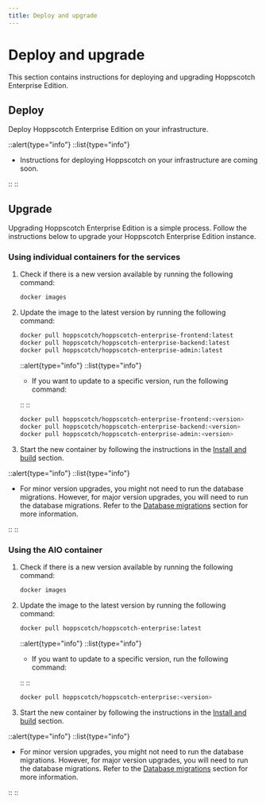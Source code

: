 ```yaml
---
title: Deploy and upgrade
---
```


# Deploy and upgrade

This section contains instructions for deploying and upgrading Hoppscotch Enterprise Edition.

## Deploy

Deploy Hoppscotch Enterprise Edition on your infrastructure.

::alert{type="info"}
::list{type="info"}

- Instructions for deploying Hoppscotch on your infrastructure are coming soon.

::
::

## Upgrade

Upgrading Hoppscotch Enterprise Edition is a simple process. Follow the instructions below to upgrade your Hoppscotch Enterprise Edition instance.

### Using individual containers for the services

1. Check if there is a new version available by running the following command:

    ```bash
    docker images
    ```

2. Update the image to the latest version by running the following command:

    ```bash
    docker pull hoppscotch/hoppscotch-enterprise-frontend:latest
    docker pull hoppscotch/hoppscotch-enterprise-backend:latest
    docker pull hoppscotch/hoppscotch-enterprise-admin:latest
    ```

    ::alert{type="info"}
    ::list{type="info"}

    - If you want to update to a specific version, run the following command:

    ::
    ::

    ```bash
    docker pull hoppscotch/hoppscotch-enterprise-frontend:<version>
    docker pull hoppscotch/hoppscotch-enterprise-backend:<version>
    docker pull hoppscotch/hoppscotch-enterprise-admin:<version>
    ```

3. Start the new container by following the instructions in the [Install and build](/documentation/self-host/enterprise-edition/install-and-build#docker) section.

::alert{type="info"}
::list{type="info"}

- For minor version upgrades, you might not need to run the database migrations. However, for major version upgrades, you will need to run the database migrations. Refer to the [Database migrations](/documentation/self-host/enterprise-edition/install-and-build#migrations) section for more information.

::
::

### Using the AIO container

1. Check if there is a new version available by running the following command:

    ```bash
    docker images
    ```

2. Update the image to the latest version by running the following command:

    ```bash
    docker pull hoppscotch/hoppscotch-enterprise:latest
    ```

    ::alert{type="info"}
    ::list{type="info"}

    - If you want to update to a specific version, run the following command:

    ::
    ::

    ```bash
    docker pull hoppscotch/hoppscotch-enterprise:<version>
    ```

3. Start the new container by following the instructions in the [Install and build](/documentation/self-host/enterprise-edition/install-and-build#docker) section.

::alert{type="info"}
::list{type="info"}

- For minor version upgrades, you might not need to run the database migrations. However, for major version upgrades, you will need to run the database migrations. Refer to the [Database migrations](/documentation/self-host/enterprise-edition/install-and-build#migrations) section for more information.

::
::
